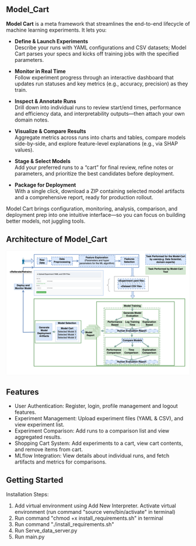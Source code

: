 ## Model_Cart

**Model Cart** is a meta framework that streamlines the end-to-end lifecycle of machine learning experiments. It lets you:

- **Define & Launch Experiments**  
  Describe your runs with YAML configurations and CSV datasets; Model Cart parses your specs and kicks off training jobs with the specified parameters.

- **Monitor in Real Time**  
  Follow experiment progress through an interactive dashboard that updates run statuses and key metrics (e.g., accuracy, precision) as they train.

- **Inspect & Annotate Runs**  
  Drill down into individual runs to review start/end times, performance and efficiency data, and interpretability outputs—then attach your own domain notes.

- **Visualize & Compare Results**  
  Aggregate metrics across runs into charts and tables, compare models side-by-side, and explore feature-level explanations (e.g., via SHAP values).

- **Stage & Select Models**  
  Add your preferred runs to a “cart” for final review, refine notes or parameters, and prioritize the best candidates before deployment.

- **Package for Deployment**  
  With a single click, download a ZIP containing selected model artifacts and a comprehensive report, ready for production rollout.

Model Cart brings configuration, monitoring, analysis, comparison, and deployment prep into one intuitive interface—so you can focus on building better models, not juggling tools.  

## Architecture of Model_Cart

![image](static/Model-cart-arch.png)


## Features
- User Authentication: Register, login, profile management and logout features.
- Experiment Management: Upload experiment files (YAML & CSV), and view experiment list.
- Experiment Comparison: Add runs to a comparison list and view aggregated results.
- Shopping Cart System: Add experiments to a cart, view cart contents, and remove items from cart.
- MLflow Integration: View details about individual runs, and fetch artifacts and metrics for comparisons.


## Getting Started

Installation Steps:<br>
1) Add virtual environment using Add New Interpreter. Activate virtual environment (run command "source venv/bin/activate" in terminal)
2) Run command "chmod +x install_requirements.sh" in terminal
3) Run command "./install_requirements.sh"
4) Run Serve_data_server.py
5) Run main.py
